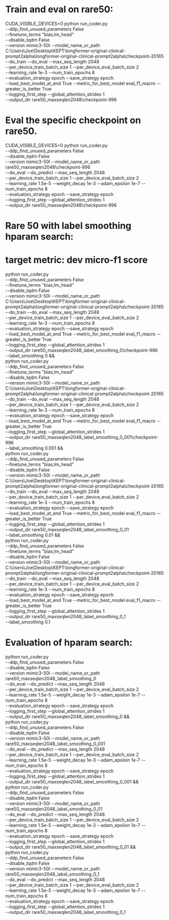 # Train and eval on rare50:

CUDA_VISIBLE_DEVICES=0 python run_coder.py \
                --ddp_find_unused_parameters False \
                --finetune_terms "bias;lm_head" \
                --disable_tqdm False \
                --version mimic3-50l --model_name_or_path C:\\Users\\Joe\\Desktop\\KEPT\\longformer-original-clinical-prompt2alpha\\longformer-original-clinical-prompt2alpha\\checkpoint-20165 \
                --do_train --do_eval --max_seq_length 2048 \
                --per_device_train_batch_size 1 --per_device_eval_batch_size 2 \
                --learning_rate 1e-3 --num_train_epochs 8 \
                --evaluation_strategy epoch --save_strategy epoch \
                --load_best_model_at_end True --metric_for_best_model eval_f1_macro --greater_is_better True \
                --logging_first_step --global_attention_strides 1 \
                --output_dir rare50_maxseqlen2048\\checkpoint-996

# Eval the specific checkpoint on rare50.
CUDA_VISIBLE_DEVICES=0 python run_coder.py \
                --ddp_find_unused_parameters False \
                --disable_tqdm False \
                --version mimic3-50l --model_name_or_path rare50_maxseqlen2048\\checkpoint-996 \
                --do_eval --do_predict --max_seq_length 2048 \
                --per_device_train_batch_size 1 --per_device_eval_batch_size 2 \
                --learning_rate 1.5e-5 --weight_decay 1e-3 --adam_epsilon 1e-7 --num_train_epochs 8 \
                --evaluation_strategy epoch --save_strategy epoch \
                --logging_first_step --global_attention_strides 1 \
                --output_dir rare50_maxseqlen2048\\checkpoint-996 
 

# Rare 50 with label smoothing hparam search:
# target metric: dev micro-f1 score

python run_coder.py \
                --ddp_find_unused_parameters False \
                --finetune_terms "bias;lm_head" \
                --disable_tqdm False \
                --version mimic3-50l --model_name_or_path C:\\Users\\Joe\\Desktop\\KEPT\\longformer-original-clinical-prompt2alpha\\longformer-original-clinical-prompt2alpha\\checkpoint-20165 \
                --do_train --do_eval --max_seq_length 2048 \
                --per_device_train_batch_size 1 --per_device_eval_batch_size 2 \
                --learning_rate 1e-3 --num_train_epochs 8 \
                --evaluation_strategy epoch --save_strategy epoch \
                --load_best_model_at_end True --metric_for_best_model eval_f1_macro --greater_is_better True \
                --logging_first_step --global_attention_strides 1 \
                --output_dir rare50_maxseqlen2048_label_smoothing_0\\checkpoint-996 \
                --label_smoothing 0 && \
python run_coder.py \
                --ddp_find_unused_parameters False \
                --finetune_terms "bias;lm_head" \
                --disable_tqdm False \
                --version mimic3-50l --model_name_or_path C:\\Users\\Joe\\Desktop\\KEPT\\longformer-original-clinical-prompt2alpha\\longformer-original-clinical-prompt2alpha\\checkpoint-20165 \
                --do_train --do_eval --max_seq_length 2048 \
                --per_device_train_batch_size 1 --per_device_eval_batch_size 2 \
                --learning_rate 1e-3 --num_train_epochs 8 \
                --evaluation_strategy epoch --save_strategy epoch \
                --load_best_model_at_end True --metric_for_best_model eval_f1_macro --greater_is_better True \
                --logging_first_step --global_attention_strides 1 \
                --output_dir rare50_maxseqlen2048_label_smoothing_0_001\\checkpoint-996 \
                --label_smoothing 0.001 && \
python run_coder.py \
                --ddp_find_unused_parameters False \
                --finetune_terms "bias;lm_head" \
                --disable_tqdm False \
                --version mimic3-50l --model_name_or_path C:\\Users\\Joe\\Desktop\\KEPT\\longformer-original-clinical-prompt2alpha\\longformer-original-clinical-prompt2alpha\\checkpoint-20165 \
                --do_train --do_eval --max_seq_length 2048 \
                --per_device_train_batch_size 1 --per_device_eval_batch_size 2 \
                --learning_rate 1e-3 --num_train_epochs 8 \
                --evaluation_strategy epoch --save_strategy epoch \
                --load_best_model_at_end True --metric_for_best_model eval_f1_macro --greater_is_better True \
                --logging_first_step --global_attention_strides 1 \
                --output_dir rare50_maxseqlen2048_label_smoothing_0_01 \
                --label_smoothing 0.01 && \
python run_coder.py \
                --ddp_find_unused_parameters False \
                --finetune_terms "bias;lm_head" \
                --disable_tqdm False \
                --version mimic3-50l --model_name_or_path C:\\Users\\Joe\\Desktop\\KEPT\\longformer-original-clinical-prompt2alpha\\longformer-original-clinical-prompt2alpha\\checkpoint-20165 \
                --do_train --do_eval --max_seq_length 2048 \
                --per_device_train_batch_size 1 --per_device_eval_batch_size 2 \
                --learning_rate 1e-3 --num_train_epochs 8 \
                --evaluation_strategy epoch --save_strategy epoch \
                --load_best_model_at_end True --metric_for_best_model eval_f1_macro --greater_is_better True \
                --logging_first_step --global_attention_strides 1 \
                --output_dir rare50_maxseqlen2048_label_smoothing_0_1 \
                --label_smoothing 0.1

# Evaluation of hparam search:
python run_coder.py \
                --ddp_find_unused_parameters False \
                --disable_tqdm False \
                --version mimic3-50l --model_name_or_path rare50_maxseqlen2048_label_smoothing_0 \
                --do_eval --do_predict --max_seq_length 2048 \
                --per_device_train_batch_size 1 --per_device_eval_batch_size 2 \
                --learning_rate 1.5e-5 --weight_decay 1e-3 --adam_epsilon 1e-7 --num_train_epochs 8 \
                --evaluation_strategy epoch --save_strategy epoch \
                --logging_first_step --global_attention_strides 1 \
                --output_dir rare50_maxseqlen2048_label_smoothing_0 && \
python run_coder.py \
                --ddp_find_unused_parameters False \
                --disable_tqdm False \
                --version mimic3-50l --model_name_or_path rare50_maxseqlen2048_label_smoothing_0_001 \
                --do_eval --do_predict --max_seq_length 2048 \
                --per_device_train_batch_size 1 --per_device_eval_batch_size 2 \
                --learning_rate 1.5e-5 --weight_decay 1e-3 --adam_epsilon 1e-7 --num_train_epochs 8 \
                --evaluation_strategy epoch --save_strategy epoch \
                --logging_first_step --global_attention_strides 1 \
                --output_dir rare50_maxseqlen2048_label_smoothing_0_001 && \
python run_coder.py \
                --ddp_find_unused_parameters False \
                --disable_tqdm False \
                --version mimic3-50l --model_name_or_path rare50_maxseqlen2048_label_smoothing_0_01 \
                --do_eval --do_predict --max_seq_length 2048 \
                --per_device_train_batch_size 1 --per_device_eval_batch_size 2 \
                --learning_rate 1.5e-5 --weight_decay 1e-3 --adam_epsilon 1e-7 --num_train_epochs 8 \
                --evaluation_strategy epoch --save_strategy epoch \
                --logging_first_step --global_attention_strides 1 \
                --output_dir rare50_maxseqlen2048_label_smoothing_0_01 && \
python run_coder.py \
                --ddp_find_unused_parameters False \
                --disable_tqdm False \
                --version mimic3-50l --model_name_or_path rare50_maxseqlen2048_label_smoothing_0_1 \
                --do_eval --do_predict --max_seq_length 2048 \
                --per_device_train_batch_size 1 --per_device_eval_batch_size 2 \
                --learning_rate 1.5e-5 --weight_decay 1e-3 --adam_epsilon 1e-7 --num_train_epochs 8 \
                --evaluation_strategy epoch --save_strategy epoch \
                --logging_first_step --global_attention_strides 1 \
                --output_dir rare50_maxseqlen2048_label_smoothing_0_1


